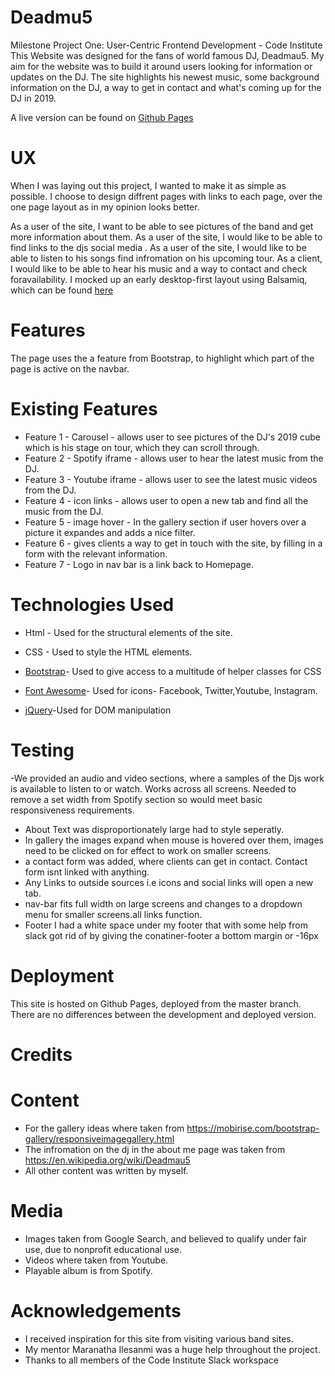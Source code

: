 



# Deadmu5
Milestone Project One: User-Centric Frontend Development - Code Institute
This Website was designed for the fans of world famous DJ, Deadmau5. My aim for the website was to build it around users looking for information or updates on the DJ. The site highlights his newest music, some background information on the DJ, a way to get in contact  and what's coming up for the DJ in 2019.


A live version can be found on [Github Pages](https://chrisoc19.github.io/bandproject/)

# UX
When I was laying out this project, I wanted to make it as simple as possible. I choose to design diffrent pages with links to each page, over the one page layout as in my opinion looks better. 

As a user of the site, I want to be able to see pictures of the band and get more information about them.
As a user of the site, I would like to be able to find links to the djs social media .
As a user of the site, I would like to be able to listen to his songs find infromation on his upcoming tour.
As a client, I would like to be able to hear his music and a way to contact and  check foravailability.
I mocked up an early desktop-first layout using Balsamiq, which can be found [here](https://balsamiq.cloud/snckoo2/p15ebfw/r57E)

# Features
The page uses the a feature from Bootstrap, to highlight which part of the page is active on the navbar.

# Existing Features
- Feature 1 - Carousel - allows user to see pictures of the DJ's 2019 cube which is his stage on tour, which they can scroll through.
- Feature 2 - Spotify iframe - allows user to hear the latest music from the DJ.
- Feature 3 - Youtube iframe - allows user to see the latest music videos from the DJ.
- Feature 4 - icon links - allows user to open a new tab and find all the music from the DJ.
- Feature 5 - image hover - In the gallery section if user hovers over a picture it expandes and adds a nice filter.
- Feature 6 - gives clients a way to  get in touch with the site, by filling in a form with the relevant information.
- Feature 7 -  Logo in nav bar is a link back to Homepage.
# Technologies Used
- Html - Used for the structural elements of the site.
- CSS - Used to style the HTML elements.

- [Bootstrap](https://getbootstrap.com/)- Used to give access to a multitude of helper classes for CSS

- [Font Awesome](https://fontawesome.com/)- Used for icons- Facebook, Twitter,Youtube, Instagram. 

- [jQuery](https://jquery.com/)-Used for DOM manipulation

# Testing
-We  provided an audio and video sections, where a samples of the Djs work is available to listen to or watch. Works across all screens. Needed to remove a set width from Spotify section so would meet  basic responsiveness requirements.
- About Text was disproportionately large had to style seperatly.
- In gallery the images expand when mouse is hovered over them, images need to be clicked on for effect to work on smaller screens.
-  a contact form was added, where clients can get in contact. Contact form isnt linked with anything.
- Any Links to outside sources i.e icons and social links will open a new tab.
- nav-bar fits full width on large screens and changes to a dropdown menu for smaller screens.all links function. 
- Footer I had a white space under my footer that with some help from slack got rid of by giving the conatiner-footer a bottom margin or -16px


# Deployment
This site is hosted on Github Pages, deployed from the master branch. There are no differences between the development and deployed version.

# Credits

# Content

- For the gallery ideas where taken from https://mobirise.com/bootstrap-gallery/responsiveimagegallery.html
- The infromation on the dj in the about me page was taken from https://en.wikipedia.org/wiki/Deadmau5
- All other content was written by myself.

# Media 
- Images taken from Google Search, and believed to qualify under fair use, due to nonprofit educational use.
- Videos where taken from Youtube.
- Playable album is from Spotify.


# Acknowledgements
- I received inspiration for this site from visiting various band sites.
- My mentor  Maranatha Ilesanmi was a huge help throughout the project.
- Thanks to all members of the Code Institute Slack workspace
